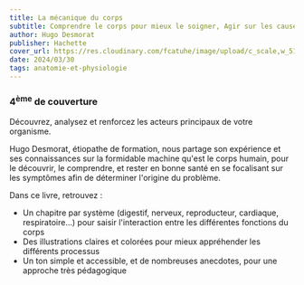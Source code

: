 ```yaml
---
title: La mécanique du corps
subtitle: Comprendre le corps pour mieux le soigner, Agir sur les causes pour supprimer les symptômes, Décrypter les fabuleuses fonctions de l'organisme
author: Hugo Desmorat
publisher: Hachette
cover_url: https://res.cloudinary.com/fcatuhe/image/upload/c_scale,w_512/v1711899163/raphaele-rodellar.fr/bibliotheque/9782017165484.jpg
date: 2024/03/30
tags: anatomie-et-physiologie
---
```


### 4<sup>ème</sup> de couverture

Découvrez, analysez et renforcez les acteurs principaux de votre organisme.

Hugo Desmorat, étiopathe de formation, nous partage son expérience et ses connaissances sur la formidable machine qu'est le corps humain, pour le découvrir, le comprendre, et rester en bonne santé en se focalisant sur les symptômes afin de déterminer l'origine du problème.

Dans ce livre, retrouvez :

- Un chapitre par système (digestif, nerveux, reproducteur, cardiaque, respiratoire...) pour saisir l'interaction entre les différentes fonctions du corps
- Des illustrations claires et colorées pour mieux appréhender les différents processus
- Un ton simple et accessible, et de nombreuses anecdotes, pour une approche très pédagogique
